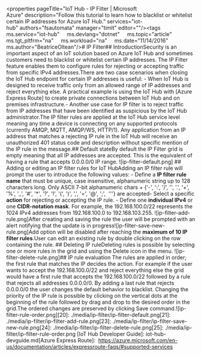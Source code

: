 <properties pageTitle="IoT Hub - IP Filter | Microsoft Azure" description="Follow this tutorial to learn how to blacklist or whitelist certain IP addresses for Azure IoT Hub." services="iot-hub" authors="fsautomata" manager="timlt" editor=""/><tags     ms.service="iot-hub"     ms.devlang="dotnet"     ms.topic="article"     ms.tgt_pltfrm="na"     ms.workload="na"     ms.date="11/14/2016"     ms.author="BeatriceOltean"/># IP Filter## IntroductionSecurity is an important aspect of an IoT solution based on Azure IoT Hub and sometimes customers need to blacklist or whitelist certain IP addresses. The IP Filter feature enables them to configure rules for rejecting or accepting traffic from specific IPv4 addresses.There are two case scenarios when closing the IoT Hub endpoint for certain IP addresses is useful: - When IoT Hub is designed to receive traffic only from an allowed range of IP addresses and reject everything else. A practical example is using the IoT Hub with [Azure Express Route] to create private connections between IoT Hub and on premises infrastructure.- Another use case for IP filter is to reject traffic from IP addresses that have been identified as suspicious by the IoT Hub administrator.The IP filter rules are applied at the IoT Hub service level meaning any time a device is connecting on any supported protocols (currently AMQP, MQTT, AMQP/WS, HTTP/1). Any application from an IP address that matches a rejecting IP rule in the IoT Hub will receive an unauthorized 401 status code and description without specific mention of the IP rule in the message.## Default stateBy default the IP Filter grid is empty meaning that all IP addresses are accepted. This is the equivalent of having a rule that accepts 0.0.0.0/0 IP range. ![ip-filter-default.png] ## Adding or editing an IP filter rules for IoT HubAdding an IP filter rule will prompt the user to introduce the following values: - Define a **IP filter rule name** that must be unique, case insensitive, alphanumeric string up to 128 characters long. Only ASCII 7-bit alphanumeric chars + {'-', ':', '/', '\', '.', '+', '%', '_', '#', '*', '?', '!', '(', ')', ',', '=', '@', ';',  '''} are accepted- Select a specific **action** for rejecting or accepting the IP rule. - Define one **individual IPv4** or one **CIDR-notation mask**. For example, the 192.168.100.0/22 represents the 1024 IPv4 addresses from 192.168.100.0 to 192.168.103.255. ![ip-filter-add-rule.png]After creating and saving the rule the user will be prompted with an alert notifying that the update is in progress![ip-filter-save-new-rule.png]Add option will be disabled after reaching the **maximum of 10 IP filter rules**.User can edit an existing rule by double clicking on the row containing the rule. ## Deleting IP ruleDeleting rules is possible by selecting one or more rules in the grid and using the Delete icon in the menu. ![ip-filter-delete-rule.png]## IP rule evaluation The rules are applied in order; the first rule that matches the IP decides the action. For example if the user wants to accept the 192.168.100.0/22 and reject everything else the grid would have a first rule that accepts the 192.168.100.0/22 followed by a rule that rejects all addresses 0.0.0.0/0. By adding a last rule that rejects 0.0.0.0/0 the user changes the default behavior to blacklist. Changing the priority of the IP rule is possible by clicking on the vertical dots at the beginning of the rule followed by drag and drop to the desired order in the grid.The ordered changes are preserved by clicking Save command.![ip-filter-rule-order.png]<!-- Images -->[20]: ./media/ip-filter/ip-filter-default.png[21]: ./media/ip-filter/ip-filter-add-rule.png[23]: ./media/ip-filter/ip-filter-save-new-rule.png[24]: ./media/ip-filter/ip-filter-delete-rule.png[25]: ./media/ip-filter/ip-filter-rule-order.png <!-- Links -->[IoT Hub Developer Guide]: iot-hub-devguide.md[Azure Express Route]:  https://azure.microsoft.com/en-us/documentation/articles/expressroute-faqs/#supported-services
